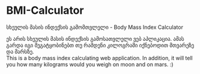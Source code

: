 # BMI-Calculator
სხეულის მასის ინდექსის გამომთვლელი - Body Mass Index Calculator

ეს არის სხეულის მასის ინდექსის გამოსათვლელი ვებ აპლიკაცია. ამას გარდა იგი 
შეგატყობინებთ თუ რამდენი კილოგრამი იქნებოდით მთვარეზე და მარსზე.  
This is a body mass index calculating web application. In addition, 
it will tell you how many kilograms would you weigh on moon and on mars.
:)
